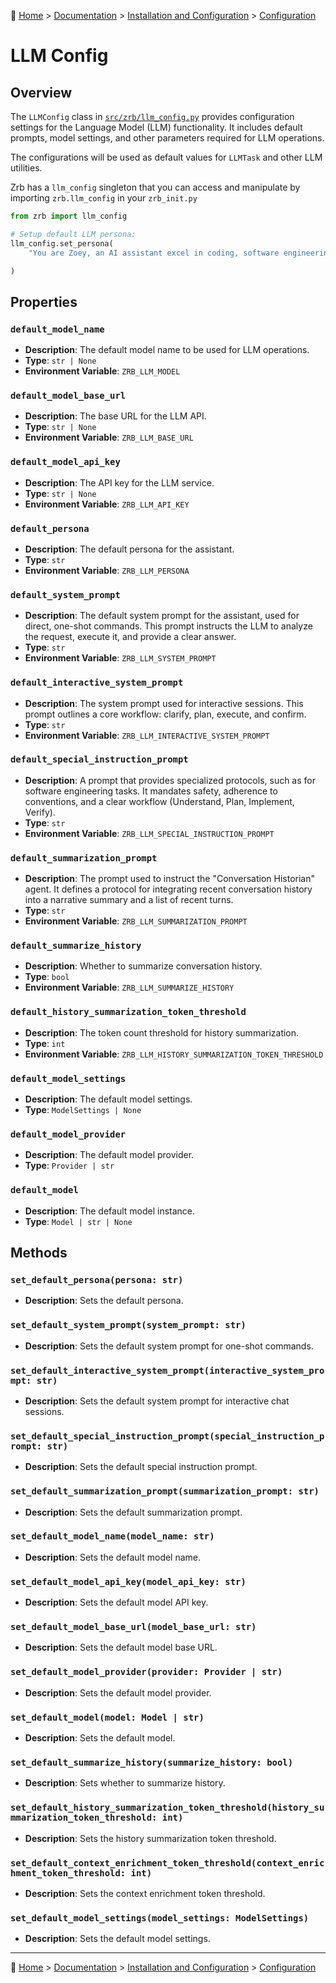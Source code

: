 🔖 [Home](../../../README.md) > [Documentation](../../README.md) > [Installation and Configuration](../README.md) > [Configuration](./README.md)

# LLM Config

## Overview

The `LLMConfig` class in [`src/zrb/llm_config.py`](../../../src/zrb/llm_config.py) provides configuration settings for the Language Model (LLM) functionality. It includes default prompts, model settings, and other parameters required for LLM operations.

The configurations will be used as default values for `LLMTask` and other LLM utilities.


Zrb has a `llm_config` singleton that you can access and manipulate by importing `zrb.llm_config` in your `zrb_init.py`

```python
from zrb import llm_config

# Setup default LLM persona:
llm_config.set_persona(
    "You are Zoey, an AI assistant excel in coding, software engineering, and philosophy."

)
```

## Properties

### `default_model_name`
- **Description**: The default model name to be used for LLM operations.
- **Type**: `str | None`
- **Environment Variable**: `ZRB_LLM_MODEL`

### `default_model_base_url`
- **Description**: The base URL for the LLM API.
- **Type**: `str | None`
- **Environment Variable**: `ZRB_LLM_BASE_URL`

### `default_model_api_key`
- **Description**: The API key for the LLM service.
- **Type**: `str | None`
- **Environment Variable**: `ZRB_LLM_API_KEY`

### `default_persona`
- **Description**: The default persona for the assistant.
- **Type**: `str`
- **Environment Variable**: `ZRB_LLM_PERSONA`

### `default_system_prompt`
- **Description**: The default system prompt for the assistant, used for direct, one-shot commands. This prompt instructs the LLM to analyze the request, execute it, and provide a clear answer.
- **Type**: `str`
- **Environment Variable**: `ZRB_LLM_SYSTEM_PROMPT`

### `default_interactive_system_prompt`
- **Description**: The system prompt used for interactive sessions. This prompt outlines a core workflow: clarify, plan, execute, and confirm.
- **Type**: `str`
- **Environment Variable**: `ZRB_LLM_INTERACTIVE_SYSTEM_PROMPT`

### `default_special_instruction_prompt`
- **Description**: A prompt that provides specialized protocols, such as for software engineering tasks. It mandates safety, adherence to conventions, and a clear workflow (Understand, Plan, Implement, Verify).
- **Type**: `str`
- **Environment Variable**: `ZRB_LLM_SPECIAL_INSTRUCTION_PROMPT`

### `default_summarization_prompt`
- **Description**: The prompt used to instruct the "Conversation Historian" agent. It defines a protocol for integrating recent conversation history into a narrative summary and a list of recent turns.
- **Type**: `str`
- **Environment Variable**: `ZRB_LLM_SUMMARIZATION_PROMPT`

### `default_summarize_history`
- **Description**: Whether to summarize conversation history.
- **Type**: `bool`
- **Environment Variable**: `ZRB_LLM_SUMMARIZE_HISTORY`

### `default_history_summarization_token_threshold`
- **Description**: The token count threshold for history summarization.
- **Type**: `int`
- **Environment Variable**: `ZRB_LLM_HISTORY_SUMMARIZATION_TOKEN_THRESHOLD`

### `default_model_settings`
- **Description**: The default model settings.
- **Type**: `ModelSettings | None`

### `default_model_provider`
- **Description**: The default model provider.
- **Type**: `Provider | str`

### `default_model`
- **Description**: The default model instance.
- **Type**: `Model | str | None`

## Methods

### `set_default_persona(persona: str)`
- **Description**: Sets the default persona.

### `set_default_system_prompt(system_prompt: str)`
- **Description**: Sets the default system prompt for one-shot commands.

### `set_default_interactive_system_prompt(interactive_system_prompt: str)`
- **Description**: Sets the default system prompt for interactive chat sessions.

### `set_default_special_instruction_prompt(special_instruction_prompt: str)`
- **Description**: Sets the default special instruction prompt.

### `set_default_summarization_prompt(summarization_prompt: str)`
- **Description**: Sets the default summarization prompt.

### `set_default_model_name(model_name: str)`
- **Description**: Sets the default model name.

### `set_default_model_api_key(model_api_key: str)`
- **Description**: Sets the default model API key.

### `set_default_model_base_url(model_base_url: str)`
- **Description**: Sets the default model base URL.

### `set_default_model_provider(provider: Provider | str)`
- **Description**: Sets the default model provider.

### `set_default_model(model: Model | str)`
- **Description**: Sets the default model.

### `set_default_summarize_history(summarize_history: bool)`
- **Description**: Sets whether to summarize history.

### `set_default_history_summarization_token_threshold(history_summarization_token_threshold: int)`
- **Description**: Sets the history summarization token threshold.

### `set_default_context_enrichment_token_threshold(context_enrichment_token_threshold: int)`
- **Description**: Sets the context enrichment token threshold.

### `set_default_model_settings(model_settings: ModelSettings)`
- **Description**: Sets the default model settings.

---
🔖 [Home](../../../README.md) > [Documentation](../../README.md) > [Installation and Configuration](../README.md) > [Configuration](./README.md)